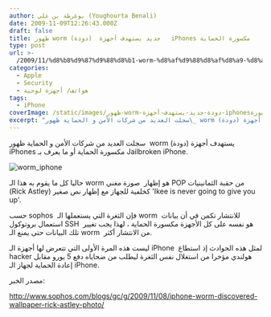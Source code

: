 ```yaml
---
author: يوغرطة بن علي (Youghourta Benali)
date: 2009-11-09T12:26:43.000Z
draft: false
title: ظهور worm (دودة)  جديد يستهدف أجهزة   iPhones مكسورة الحماية
type: post
url: >-
  /2009/11/%d8%b8%d9%87%d9%88%d8%b1-worm-%d8%af%d9%88%d8%af%d8%a9-%d8%ac%d8%af%d9%8a%d8%af-%d9%8a%d8%b3%d8%aa%d9%87%d8%af%d9%81-%d8%a3%d8%ac%d9%87%d8%b2%d8%a9-iphones%d9%85%d9%83%d8%b3%d9%88%d8%b1%d8%a9/
categories:
  - Apple
  - Security
  - هواتف/ أجهزة لوحية
tags:
  - iPhone
coverImage: /static/images/ظهور-worm-دودة-جديد-يستهدف-أجهزة-iphonesمكسورة/worm_iphone.jpg
excerpt: "سجلت العديد من شركات الأمن و الحماية ظهور\_ worm (دودة) يستهدف أجهزة iPhones مكسورة الحماية أو ما يعرف بـ Jailbroken iPhone.\n\n![worm_iphone](/static/images/ظهور-worm-دودة-جديد-يستهدف-أجهزة-iphonesمكسورة/worm_iphone.jpg)\n\nحاليا كل ما يقوم به هذا الـ worm هو إظهار\_ صورة مغني POP من حقبة الثمانينيات (Rick Astley) كخلفية للجهاز"
---
```

سجلت العديد من شركات الأمن و الحماية ظهور  worm (دودة) يستهدف أجهزة iPhones مكسورة الحماية أو ما يعرف بـ Jailbroken iPhone.

![worm_iphone](/static/images/ظهور-worm-دودة-جديد-يستهدف-أجهزة-iphonesمكسورة/worm_iphone.jpg)

حاليا كل ما يقوم به هذا الـ worm هو إظهار  صورة مغني POP من حقبة الثمانينيات (Rick Astley) كخلفية للجهاز مع إظهار نص صغير 'Ikee is never going to give you up'.

حسب sophos  فإن الثغرة التي يستعملها الـ worm  للانتشار تكمن في أن بيانات استعمال بروتوكول SSH  هو نفسه على كل الأجهزة مكسورة الحماية ، لهذا يجب تغيير تلك البيانات حتى يمنع الـ worm  من الانتشار أكثر.

ليست هذه المرة الأولى التي تتعرض لها أجهزة الـ iPhone  لمثل هذه الحوادث إذ استطاع hacker هولندي مؤخرا من استغلال نفس الثغرة ليطلب من ضحاياه دفع 5 يورو مقابل إعادة الحماية لجهاز الـ iPhone.

مصدر الخبر:

<http://www.sophos.com/blogs/gc/g/2009/11/08/iphone-worm-discovered-wallpaper-rick-astley-photo/>
